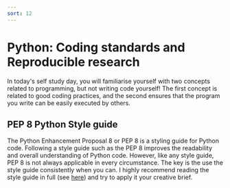 ```yaml
---
sort: 12
---
```


# Python: Coding standards and Reproducible research

In today's self study day, you will familiarise yourself with two concepts related to programming, but not writing code yourself! The first concept is related to good coding practices, and the second ensures that the program you write can be easily executed by others.

## PEP 8 Python Style guide

The Python Enhancement Proposal 8 or PEP 8 is a styling guide for Python code. Following a style guide such as the PEP 8 improves the readability and overall understanding of Python code. However, like any style guide, PEP 8 is not always applicable in every circumstance. The key is the use the style guide consistently when you can. I highly recommend reading the style guide in full (see [here](https://pep8.org/)) and try to apply it your creative brief.
